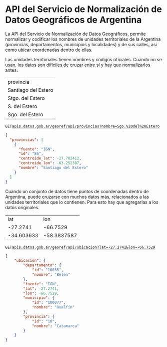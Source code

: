 # API del Servicio de Normalización de Datos Geográficos de Argentina

La API del Servicio de Normalización de Datos Geográficos, permite normalizar y codificar los nombres de unidades territoriales de la Argentina (provincias, departamentos, municipios y localidades) y de sus calles, así como ubicar coordenadas dentro de ellas.

Las unidades territoriales tienen nombres y códigos oficiales. Cuando no se usan, los datos son difíciles de cruzar entre sí y hay que normalizarlos antes.

<table>
    <tr><td>provincia</td></tr>
    <tr><td>Santiago del Estero</td></tr>
    <tr><td>Stgo. del Estero</td></tr>
    <tr><td>S. del Estero</td></tr>
    <tr><td>Sgo. del Estero</td></tr>
</table>

`GET`[`apis.datos.gob.ar/georef/api/provincias?nombre=Sgo.%20del%20Estero`](http://apis.datos.gob.ar/georef/api/provincias?nombre=Sgo.%20del%20Estero)
```json
{
  "provincias": [
    {
      "fuente": "IGN",
      "id": "86",
      "centroide_lat": -27.782412,
      "centroide_lon": -63.252387,
      "nombre": "Santiago del Estero"
    }
  ]
}
```

Cuando un conjunto de datos tiene puntos de coordenadas dentro de Argentina, puede cruzarse con muchos datos más, relacionados a las unidades territoriales que lo contienen. Para esto hay que agregarlas a los datos originales.

<table>
    <tr><td>lat</td><td>lon</td></tr>
    <tr><td>-27.2741</td><td>-66.7529</td></tr>
    <tr><td>-34.603633</td><td>-58.3837587</td></tr>
</table>

`GET`[`apis.datos.gob.ar/georef/api/ubicacion?lat=-27.2741&lon=-66.7529`](http://apis.datos.gob.ar/georef/api/ubicacion?lat=-27.2741&lon=-66.7529)
```json
{
    "ubicacion": {
        "departamento": {
            "id": "10035",
            "nombre": "Belén"
        },
        "fuente": "IGN",
        "lat": -27.2741,
        "lon": -66.7529,
        "municipio": {
            "id": "100077",
            "nombre": "Hualfín"
        },
        "provincia": {
            "id": "10",
            "nombre": "Catamarca"
        }
    }
}
```
